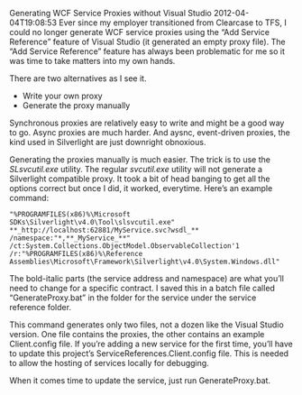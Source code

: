 Generating WCF Service Proxies without Visual Studio
2012-04-04T19:08:53
Ever since my employer transitioned from Clearcase to TFS, I could no longer generate WCF service proxies using the “Add Service Reference” feature of Visual Studio (it generated an empty proxy file). The “Add Service Reference” feature has always been problematic for me so it was time to take matters into my own hands.

There are two alternatives as I see it.

  * Write your own proxy 
  * Generate the proxy manually 

Synchronous proxies are relatively easy to write and might be a good way to go. Async proxies are much harder. And aysnc, event-driven proxies, the kind used in Silverlight are just downright obnoxious.

Generating the proxies manually is much easier. The trick is to use the _SLsvcutil.exe_ utility. The regular _svcutil.exe_ utility will not generate a Silverlight compatible proxy. It took a bit of head banging to get all the options correct but once I did, it worked, everytime. Here’s an example command:

`"%PROGRAMFILES(x86)%\Microsoft SDKs\Silverlight\v4.0\Tool\slsvcutil.exe"`   
`**_http://localhost:62881/MyService.svc?wsdl_**`   
`/namespace:"*,**_MyService_**"`   
`/ct:System.Collections.ObjectModel.ObservableCollection'1`   
`/r:"%PROGRAMFILES(x86)%\Reference Assemblies\Microsoft\Framework\Silverlight\v4.0\System.Windows.dll"`

The bold-italic parts (the service address and namespace) are what you’ll need to change for a specific contract. I saved this in a batch file called “GenerateProxy.bat” in the folder for the service under the service reference folder.

This command generates only two files, not a dozen like the Visual Studio version. One file contains the proxies, the other contains an example Client.config file. If you’re adding a new service for the first time, you’ll have to update this project’s ServiceReferences.Client.config file. This is needed to allow the hosting of services locally for debugging.

When it comes time to update the service, just run GenerateProxy.bat.
